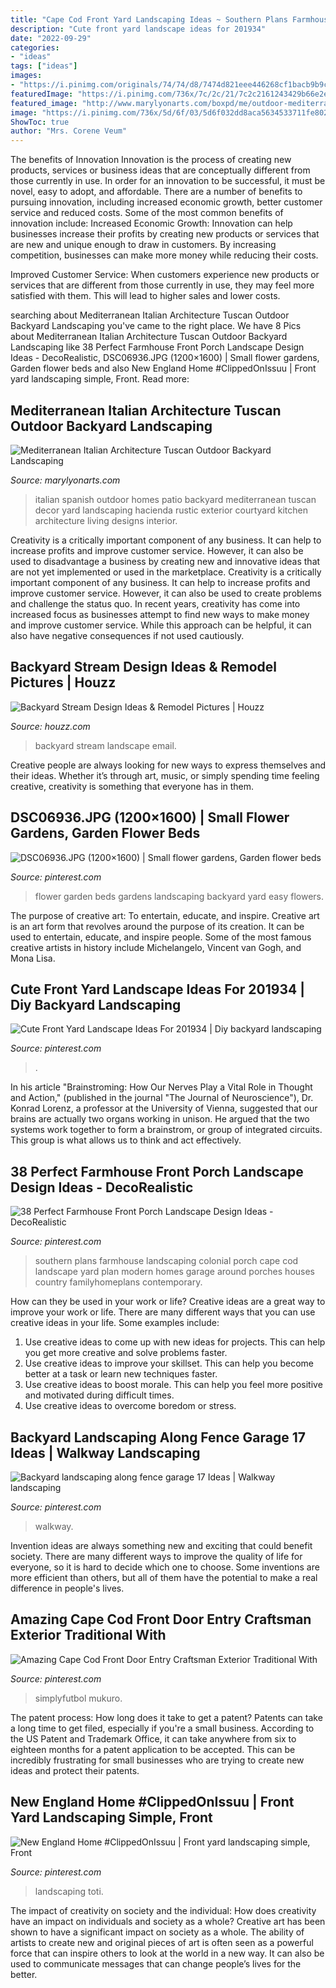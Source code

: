 ```yaml
---
title: "Cape Cod Front Yard Landscaping Ideas ~ Southern Plans Farmhouse Landscaping Colonial Porch Cape Cod Landscape Yard Plan Modern Homes Garage Around Porches Houses Country Familyhomeplans Contemporary"
description: "Cute front yard landscape ideas for 201934"
date: "2022-09-29"
categories:
- "ideas"
tags: ["ideas"]
images:
- "https://i.pinimg.com/originals/74/74/d8/7474d821eee446268cf1bacb9b9c5eae.jpg"
featuredImage: "https://i.pinimg.com/736x/7c/2c/21/7c2c2161243429b66e2e09a872d98ed9.jpg"
featured_image: "http://www.marylyonarts.com/boxpd/me/outdoor-mediterranean-backyard-landscaping-ideas-front-yard_mediterranean-house-design.jpg"
image: "https://i.pinimg.com/736x/5d/6f/03/5d6f032dd8aca5634533711fe80215dd.jpg"
ShowToc: true
author: "Mrs. Corene Veum"
---
```



The benefits of Innovation
Innovation is the process of creating new products, services or business ideas that are conceptually different from those currently in use. In order for an innovation to be successful, it must be novel, easy to adopt, and affordable. There are a number of benefits to pursuing innovation, including increased economic growth, better customer service and reduced costs. Some of the most common benefits of innovation include: 
Increased Economic Growth: Innovation can help businesses increase their profits by creating new products or services that are new and unique enough to draw in customers. By increasing competition, businesses can make more money while reducing their costs.

Improved Customer Service: When customers experience new products or services that are different from those currently in use, they may feel more satisfied with them. This will lead to higher sales and lower costs.

	

		
searching about Mediterranean Italian Architecture Tuscan Outdoor Backyard Landscaping you've came to the right place. We have 8 Pics about Mediterranean Italian Architecture Tuscan Outdoor Backyard Landscaping like 38 Perfect Farmhouse Front Porch Landscape Design Ideas - DecoRealistic, DSC06936.JPG (1200×1600) | Small flower gardens, Garden flower beds and also New England Home #ClippedOnIssuu | Front yard landscaping simple, Front. Read more:
		
    
## Mediterranean Italian Architecture Tuscan Outdoor Backyard Landscaping

<img loading=lazy src="http://www.marylyonarts.com/boxpd/me/outdoor-mediterranean-backyard-landscaping-ideas-front-yard_mediterranean-house-design.jpg" onerror="this.onerror=null;this.src='https://tse1.mm.bing.net/th?id=OIP.LrVK2KO2TkvxhBa_PwS_IAHaKO&amp;pid=15.1';" alt="Mediterranean Italian Architecture Tuscan Outdoor Backyard Landscaping">

_Source: marylyonarts.com_

>italian spanish outdoor homes patio backyard mediterranean tuscan decor yard landscaping hacienda rustic exterior courtyard kitchen architecture living designs interior. 

	

Creativity is a critically important component of any business. It can help to increase profits and improve customer service. However, it can also be used to disadvantage a business by creating new and innovative ideas that are not yet implemented or used in the marketplace.
Creativity is a critically important component of any business. It can help to increase profits and improve customer service. However, it can also be used to create problems and challenge the status quo. In recent years, creativity has come into increased focus as businesses attempt to find new ways to make money and improve customer service. While this approach can be helpful, it can also have negative consequences if not used cautiously.

    
## Backyard Stream Design Ideas &amp; Remodel Pictures | Houzz

<img loading=lazy src="https://st.hzcdn.com/fimgs/e7d19b5e01487427_1575-w500-h666-b0-p0--traditional-landscape.jpg" onerror="this.onerror=null;this.src='https://tse3.mm.bing.net/th?id=OIP.JhjTp3ge1kJ6vrCkf3Qm1QHaJ3&amp;pid=15.1';" alt="Backyard Stream Design Ideas &amp; Remodel Pictures | Houzz">

_Source: houzz.com_

>backyard stream landscape email. 

	

Creative people are always looking for new ways to express themselves and their ideas. Whether it’s through art, music, or simply spending time feeling creative, creativity is something that everyone has in them.

    
## DSC06936.JPG (1200×1600) | Small Flower Gardens, Garden Flower Beds

<img loading=lazy src="https://i.pinimg.com/originals/74/74/d8/7474d821eee446268cf1bacb9b9c5eae.jpg" onerror="this.onerror=null;this.src='https://tse2.mm.bing.net/th?id=OIP.XDGbVXo5zkML4USELwVjTAHaJ4&amp;pid=15.1';" alt="DSC06936.JPG (1200×1600) | Small flower gardens, Garden flower beds">

_Source: pinterest.com_

>flower garden beds gardens landscaping backyard yard easy flowers. 

	

The purpose of creative art: To entertain, educate, and inspire.
Creative art is an art form that revolves around the purpose of its creation. It can be used to entertain, educate, and inspire people. Some of the most famous creative artists in history include Michelangelo, Vincent van Gogh, and Mona Lisa.

    
## Cute Front Yard Landscape Ideas For 201934 | Diy Backyard Landscaping

<img loading=lazy src="https://i.pinimg.com/736x/7c/2c/21/7c2c2161243429b66e2e09a872d98ed9.jpg" onerror="this.onerror=null;this.src='https://tse4.mm.bing.net/th?id=OIP.0lC5EUbGr1Ye_UnPEx_1KwHaJ4&amp;pid=15.1';" alt="Cute Front Yard Landscape Ideas For 201934 | Diy backyard landscaping">

_Source: pinterest.com_

>. 

	

In his article "Brainstroming: How Our Nerves Play a Vital Role in Thought and Action," (published in the journal "The Journal of Neuroscience"), Dr. Konrad Lorenz, a professor at the University of Vienna, suggested that our brains are actually two organs working in unison. He argued that the two systems work together to form a brainstrom, or group of integrated circuits. This group is what allows us to think and act effectively.

    
## 38 Perfect Farmhouse Front Porch Landscape Design Ideas - DecoRealistic

<img loading=lazy src="https://i.pinimg.com/originals/54/d6/78/54d678e3619891e5ab94846bc8d9a508.jpg" onerror="this.onerror=null;this.src='https://tse3.mm.bing.net/th?id=OIP.6FKHnsIen1M6EsQu7j1DxAHaGC&amp;pid=15.1';" alt="38 Perfect Farmhouse Front Porch Landscape Design Ideas - DecoRealistic">

_Source: pinterest.com_

>southern plans farmhouse landscaping colonial porch cape cod landscape yard plan modern homes garage around porches houses country familyhomeplans contemporary. 

	

How can they be used in your work or life?
Creative ideas are a great way to improve your work or life. There are many different ways that you can use creative ideas in your life. Some examples include: 
1. Use creative ideas to come up with new ideas for projects. This can help you get more creative and solve problems faster. 
2. Use creative ideas to improve your skillset. This can help you become better at a task or learn new techniques faster. 
3. Use creative ideas to boost morale. This can help you feel more positive and motivated during difficult times. 
4. Use creative ideas to overcome boredom or stress.

    
## Backyard Landscaping Along Fence Garage 17 Ideas | Walkway Landscaping

<img loading=lazy src="https://i.pinimg.com/originals/e6/30/7b/e6307bf3c31b0dd0a4df97e101e14800.jpg" onerror="this.onerror=null;this.src='https://tse3.mm.bing.net/th?id=OIP.7X1UK_iR_ESMNnzXbDvDNwAAAA&amp;pid=15.1';" alt="Backyard landscaping along fence garage 17 Ideas | Walkway landscaping">

_Source: pinterest.com_

>walkway. 

	

Invention ideas are always something new and exciting that could benefit society. There are many different ways to improve the quality of life for everyone, so it is hard to decide which one to choose. Some inventions are more efficient than others, but all of them have the potential to make a real difference in people's lives.

    
## Amazing Cape Cod Front Door Entry Craftsman Exterior Traditional With

<img loading=lazy src="https://i.pinimg.com/736x/5d/6f/03/5d6f032dd8aca5634533711fe80215dd.jpg" onerror="this.onerror=null;this.src='https://tse2.mm.bing.net/th?id=OIP.oOckeBQqHDrwYK4LfceQrwHaJQ&amp;pid=15.1';" alt="Amazing Cape Cod Front Door Entry Craftsman Exterior Traditional With">

_Source: pinterest.com_

>simplyfutbol mukuro. 

	

The patent process: How long does it take to get a patent?
Patents can take a long time to get filed, especially if you're a small business. According to the US Patent and Trademark Office, it can take anywhere from six to eighteen months for a patent application to be accepted. This can be incredibly frustrating for small businesses who are trying to create new ideas and protect their patents.

    
## New England Home #ClippedOnIssuu | Front Yard Landscaping Simple, Front

<img loading=lazy src="https://i.pinimg.com/736x/5d/e1/61/5de161d47355f453c3997964eabc8219--new-england-homes-curb-appeal.jpg" onerror="this.onerror=null;this.src='https://tse4.mm.bing.net/th?id=OIP.wPZNxVR_H0GX0QNKUGo5rQHaKo&amp;pid=15.1';" alt="New England Home #ClippedOnIssuu | Front yard landscaping simple, Front">

_Source: pinterest.com_

>landscaping toti. 

	

The impact of creativity on society and the individual: How does creativity have an impact on individuals and society as a whole?
Creative art has been shown to have a significant impact on society as a whole. The ability of artists to create new and original pieces of art is often seen as a powerful force that can inspire others to look at the world in a new way. It can also be used to communicate messages that can change people’s lives for the better.

